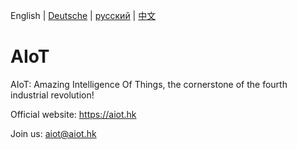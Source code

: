 English | [Deutsche](./readme/deutsche.md) | [русский](./readme/русский.md) | [中文](./readme/中文.md)

# AIoT

AIoT: Amazing Intelligence Of Things, the cornerstone of the fourth industrial revolution!

Official website: https://aiot.hk

Join us: aiot@aiot.hk
